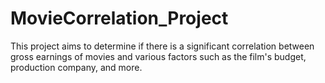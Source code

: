 # MovieCorrelation_Project

This project aims to determine if there is a significant correlation between gross earnings of movies and various factors such as the film's budget, production company, and more.

